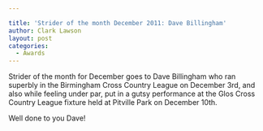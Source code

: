 ```yaml
---

title: 'Strider of the month December 2011: Dave Billingham'
author: Clark Lawson
layout: post
categories:
  - Awards
---
```


Strider of the month for December goes to Dave Billingham who ran superbly in the Birmingham Cross Country League on December 3rd, and also while feeling under par, put in a gutsy performance at the Glos Cross Country League fixture held at Pitville Park on December 10th.

Well done to you Dave!
